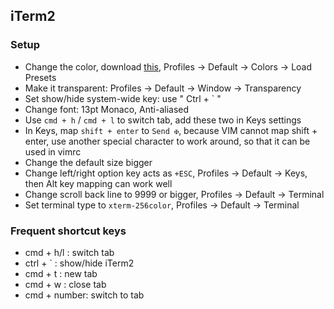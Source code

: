 ## iTerm2

### Setup
* Change the color, download [this](https://github.com/txchen/DevEnvSetup/blob/master/iterm/monokai_soda.itermcolors), Profiles -> Default -> Colors -> Load Presets
* Make it transparent: Profiles -> Default -> Window -> Transparency
* Set show/hide system-wide key: use " Ctrl + ` "
* Change font: 13pt Monaco, Anti-aliased
* Use `cmd + h` / `cmd + l` to switch tab, add these two in Keys settings
* In Keys, map `shift + enter` to `Send ✠`, because VIM cannot map shift + enter, use another special character to work around, so that it can be used in vimrc
* Change the default size bigger
* Change left/right option key acts as `+ESC`, Profiles -> Default -> Keys, then Alt key mapping can work well
* Change scroll back line to 9999 or bigger, Profiles -> Default -> Terminal
* Set terminal type to `xterm-256color`, Profiles -> Default -> Terminal

### Frequent shortcut keys
* cmd + h/l : switch tab
* ctrl + ` : show/hide iTerm2
* cmd + t : new tab
* cmd + w : close tab
* cmd + number: switch to tab
